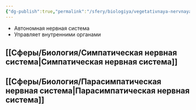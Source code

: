 ```yaml
---
{"dg-publish":true,"permalink":"/sfery/biologiya/vegetativnaya-nervnaya-sistema/","tags":["Анатомия"]}
---
```


- Автономная нервная система
- Управляет внутренними органами 
## [[Сферы/Биология/Симпатическая нервная система\|Симпатическая нервная система]]
## [[Сферы/Биология/Парасимпатическая нервная система\|Парасимпатическая нервная система]] 